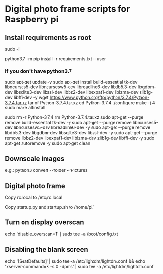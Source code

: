 # Digital photo frame scripts for Raspberry pi

## Install requirements as root

sudo -i

python3.7 -m pip install -r requirements.txt --user

### If you don't have python3.7
sudo apt-get update -y
sudo apt-get install build-essential tk-dev libncurses5-dev libncursesw5-dev libreadline6-dev libdb5.3-dev libgdbm-dev libsqlite3-dev libssl-dev libbz2-dev libexpat1-dev liblzma-dev zlib1g-dev libffi-dev -y
wget https://www.python.org/ftp/python/3.7.4/Python-3.7.4.tar.xz
tar xf Python-3.7.4.tar.xz
cd Python-3.7.4
./configure
make -j 4
sudo make altinstall

sudo rm -r Python-3.7.4
rm Python-3.7.4.tar.xz
sudo apt-get --purge remove build-essential tk-dev -y
sudo apt-get --purge remove libncurses5-dev libncursesw5-dev libreadline6-dev -y
sudo apt-get --purge remove libdb5.3-dev libgdbm-dev libsqlite3-dev libssl-dev -y
sudo apt-get --purge remove libbz2-dev libexpat1-dev liblzma-dev zlib1g-dev libffi-dev -y
sudo apt-get autoremove -y
sudo apt-get clean


## Downscale images
e.g.: python3 convert --folder ~/Pictures


## Digital photo frame
Copy rc.local to /etc/rc.local

Copy startup.py and startup.sh to /home/pi/


## Turn on display overscan 
echo 'disable_overscan=1' | sudo tee -a /boot/config.txt

## Disabling the blank screen
echo '[SeatDefaults]' | sudo tee -a /etc/lightdm/lightdm.conf && echo 'xserver-command=X -s 0 -dpms' | sudo tee -a /etc/lightdm/lightdm.conf


